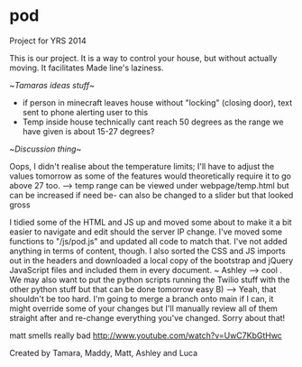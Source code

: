 pod
===

Project for YRS 2014

This is our project. It is a way to control your house, but without actually moving. It facilitates Made line's laziness.

~*Tamaras ideas stuff*~
- if person in minecraft leaves house without "locking" (closing door), text sent to phone alerting user to this
- Temp inside house technically cant reach 50 degrees as the range we have given is about 15-27 degrees?

~*Discussion thing*~

Oops, I didn't realise about the temperature limits; I'll have to adjust the values tomorrow as some of the features would theoretically require it to go above 27 too.
--> temp range can be viewed under webpage/temp.html but can be increased if need be- can also be changed to a slider but that looked gross

I tidied some of the HTML and JS up and moved some about to make it a bit easier to navigate and edit should the server IP change. I've moved some functions to "/js/pod.js" and updated all code to match that. I've not added anything in terms of content, though. I also sorted the CSS and JS imports out in the headers and downloaded a local copy of the bootstrap and jQuery JavaScript files and included them in every document. ~ Ashley
--> cool . We may also want to put the python scripts running the Twilio stuff with the other python stuff but that can be done tomorrow easy B)
--> Yeah, that shouldn't be too hard. I'm going to merge a branch onto main if I can, it might override some of your changes but I'll manually review all of them straight after and re-change everything you've changed. Sorry about that!



matt smells really bad
http://www.youtube.com/watch?v=UwC7KbGtHwc

Created by Tamara, Maddy, Matt, Ashley and Luca
